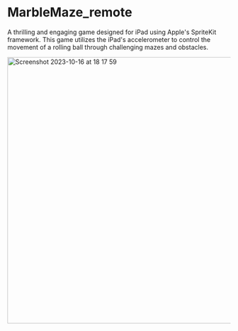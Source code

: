 # MarbleMaze_remote
A thrilling and engaging game designed for iPad using Apple's SpriteKit framework. This game utilizes the iPad's accelerometer to control the movement of a rolling ball through challenging mazes and obstacles.

<img width="600" alt="Screenshot 2023-10-16 at 18 17 59" src="https://github.com/yugasamuel/MarbleMaze_remote/assets/128349047/1690d863-b409-4dca-ac20-24b6e82d95a3">
